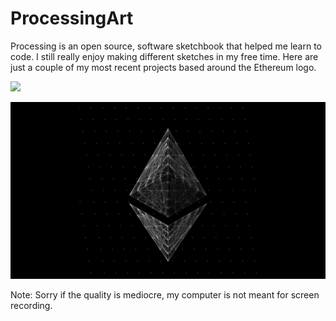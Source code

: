 # ProcessingArt

Processing is an open source, software sketchbook that helped me learn to code. I still really enjoy making different sketches in my free time. Here are just a couple of my most recent projects based around the Ethereum logo. 

![](https://github.com/AdamPetersPortfolio/ProcessingArt/blob/main/RainbowEthereum.gif)

![](https://github.com/AdamPetersPortfolio/ProcessingArt/blob/main/TesselationEth.gif)

Note: Sorry if the quality is mediocre, my computer is not meant for screen recording. 
